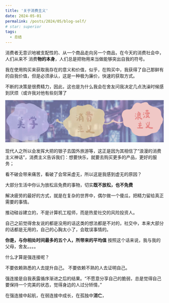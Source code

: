 ```yaml
---
title: '关于消费主义'
date: 2024-05-01
permalink: /posts/2024/05/blog-self/
# star: superior
tags:
  - 总结
---
```


消费者无意识地被支配性的、从一个商品走向另一个商品，在今天的消费社会中，人们从来不
消费**物的本身**，人们总是把物用来当做能够突出自我的符号。

我在使用购买来获取我存在的意义和价值，似乎，在购买中，我获得了自己那鲜有的自我价值，但是必须承认，这是一种极为廉价，快速的获取方式。

不断的决策是很费精力，因此，这也是为什么我会在舍友问我决定几点洗澡时候感到厌烦（或许我对他有些刻薄了

![alt text](image-7.png)

现代人之所以会发挥大把的银子去国外旅游等，这正是因为其相信了“浪漫的消费主义神话”，消费主义告诉我们：想要快乐，就要去购买更多的产品，更好的服务；

看不破会带来痛苦，看破了会常采虚无，所以这是我感到虚无的原因？

大部分生活中你认为放松且免费的事物，切实**既不放松，也不免费**

解决疲劳的最好的方式，就是在复杂的世界中，偶尔做一个傻瓜，把精力留给真正需要的事情。

推动硅谷建立的，不是计算机工程师，而是热爱社交的风险投资人。

自己之前觉得舍友说的都是没用的话这类的想法都是不对的，社交中，本来大部分的话都是无用的，自己的心胸太小了，会耽误事情的。

**你是，与你相处时间最多的五个人，所带来的平均值** 按照这个话来说，我与我的父母，舍友。。。。

什么才算是强连接呢？

不要依赖熟悉的人去提升自己。 不要依赖不熟的人去证明自己。

强连接是自我表露循序渐进之后的结果。“不愿意分享自己的脆弱，总是觉得自己要保持一个完美的状态，觉得身边的人过分矫情，”

在强连接中起航，在弱连接中成长，在孤独中**消亡**，